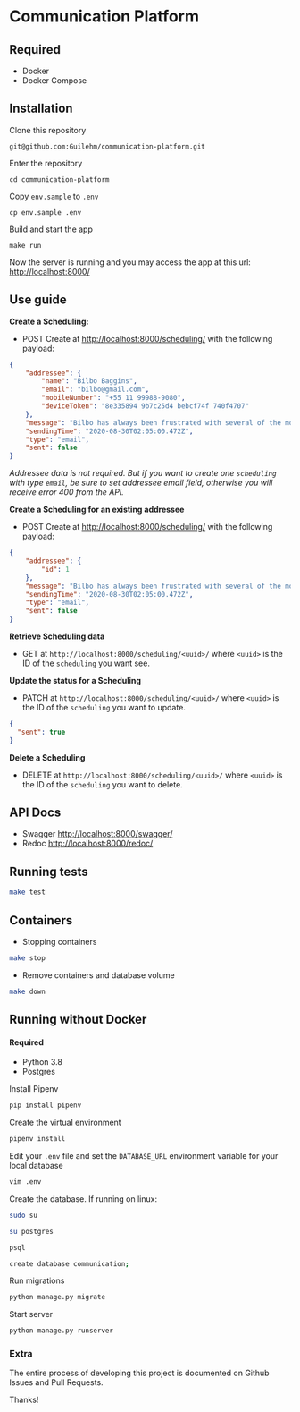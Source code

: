# Communication Platform

## Required
* Docker
* Docker Compose

## Installation


Clone this repository

    git@github.com:Guilehm/communication-platform.git
    
Enter the repository

    cd communication-platform


Copy `env.sample` to `.env`

    cp env.sample .env
    

Build and start the app

    make run
    
Now the server is running and you may access the app at this url: [http://localhost:8000/](http://localhost:8000/)


## Use guide

**Create a Scheduling:**

- POST Create at [http://localhost:8000/scheduling/](http://localhost:8000/scheduling/) with the following payload:
```json
{
    "addressee": {
        "name": "Bilbo Baggins",
        "email": "bilbo@gmail.com",
        "mobileNumber": "+55 11 99988-9080",
        "deviceToken": "8e335894 9b7c25d4 bebcf74f 740f4707"
    },
    "message": "Bilbo has always been frustrated with several of the more famous tales of Elvish history",
    "sendingTime": "2020-08-30T02:05:00.472Z",
    "type": "email",
    "sent": false
}
```

*Addressee data is not required. But if you want to create one `scheduling` with type `email`, be sure to set addressee email field, otherwise you will receive error 400 from the API.*

**Create a Scheduling for an existing addressee**
- POST Create at [http://localhost:8000/scheduling/](http://localhost:8000/scheduling/) with the following payload:
```json
{
    "addressee": {
        "id": 1
    },
    "message": "Bilbo has always been frustrated with several of the more famous tales of Elvish history",
    "sendingTime": "2020-08-30T02:05:00.472Z",
    "type": "email",
    "sent": false
}
```
**Retrieve Scheduling data**
- GET at `http://localhost:8000/scheduling/<uuid>/` where `<uuid>` is the ID of the `scheduling` you want see.

**Update the status for a Scheduling**
- PATCH at `http://localhost:8000/scheduling/<uuid>/` where `<uuid>` is the ID of the `scheduling` you want to update.

```json
{
  "sent": true
}
```

**Delete a Scheduling**
- DELETE at  `http://localhost:8000/scheduling/<uuid>/` where `<uuid>` is the ID of the `scheduling` you want to delete.


## API Docs

- Swagger [http://localhost:8000/swagger/](http://localhost:8000/swagger/)
- Redoc [http://localhost:8000/redoc/](http://localhost:8000/redoc/)

## Running tests

```bash
make test
```


## Containers
- Stopping containers
```bash
make stop 
```


- Remove containers and database volume
```bash
make down
```

## Running without Docker
#### Required
* Python 3.8
* Postgres

Install Pipenv
```bash
pip install pipenv
```

Create the virtual environment


```bash
pipenv install
```

Edit your `.env` file and set the `DATABASE_URL` environment variable for your local database
```bash
vim .env
```

Create the database.
If running on linux:
```bash
sudo su
```
```bash
su postgres
```
```bash
psql
```

```bash
create database communication;
```

Run migrations
```bash
python manage.py migrate
```

Start server
```bash
python manage.py runserver
```

### Extra


The entire process of developing this project is documented on Github Issues and Pull Requests.
    
Thanks!
